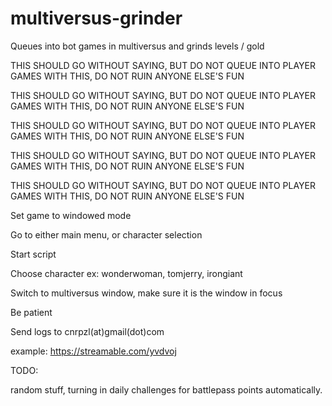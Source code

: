 # multiversus-grinder
Queues into bot games in multiversus and grinds levels / gold

THIS SHOULD GO WITHOUT SAYING, BUT DO NOT QUEUE INTO PLAYER GAMES WITH THIS, DO NOT RUIN ANYONE ELSE'S FUN

THIS SHOULD GO WITHOUT SAYING, BUT DO NOT QUEUE INTO PLAYER GAMES WITH THIS, DO NOT RUIN ANYONE ELSE'S FUN

THIS SHOULD GO WITHOUT SAYING, BUT DO NOT QUEUE INTO PLAYER GAMES WITH THIS, DO NOT RUIN ANYONE ELSE'S FUN

THIS SHOULD GO WITHOUT SAYING, BUT DO NOT QUEUE INTO PLAYER GAMES WITH THIS, DO NOT RUIN ANYONE ELSE'S FUN

THIS SHOULD GO WITHOUT SAYING, BUT DO NOT QUEUE INTO PLAYER GAMES WITH THIS, DO NOT RUIN ANYONE ELSE'S FUN


Set game to windowed mode

Go to either main menu, or character selection

Start script

Choose character ex: wonderwoman, tomjerry, irongiant

Switch to multiversus window, make sure it is the window in focus

Be patient

Send logs to cnrpzl(at)gmail(dot)com


example: https://streamable.com/yvdvoj

TODO:

random stuff, turning in daily challenges for battlepass points automatically. 
